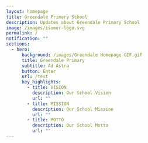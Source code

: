 ```yaml
---
layout: homepage
title: Greendale Primary School
description: Updates about Greendale Primary School
image: /images/isomer-logo.svg
permalink: /
notification: ""
sections:
  - hero:
      background: /images/Greendale Homepage GIF.gif
      title: Greendale Primary
      subtitle: Ad Astra
      button: Enter
      url: /test
      key_highlights:
        - title: VISION
          description: Our School Vision
          url: ""
        - title: MISSION
          description: Our School Mission
          url: ""
        - title: MOTTO
          description: Our School Motto
          url: ""
---
```

